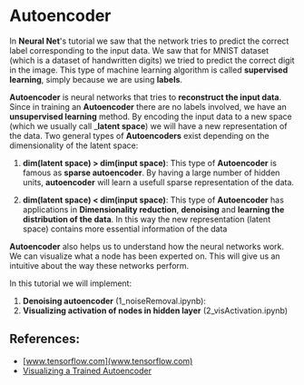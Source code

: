 # Autoencoder

In __Neural Net__'s tutorial we saw that the network tries to predict the correct label corresponding to the input data. We saw that for MNIST dataset (which is a dataset of handwritten digits) we tried to predict the correct digit in the image. This type of machine learning algorithm is called __supervised learning__, simply because we are using __labels__.

__Autoencoder__ is neural networks that tries to __reconstruct the input data__. Since in training an __Autoencoder__ there are no labels involved, we have an __unsupervised learning__ method. By encoding the input data to a new space (which we usually call ___latent space__) we will have a new representation of the data. Two general types of __Autoencoders__ exist depending on the dimensionality of the latent space:

1. __dim(latent space) > dim(input space)__: This type of __Autoencoder__ is famous as __sparse autoencoder__. By having a large number of hidden units, __autoencoder__ will learn a usefull sparse representation of the data.

2. __dim(latent space) < dim(input space)__: This type of __Autoencoder__ has applications in __Dimensionality reduction__, __denoising__ and __learning the distribution of the data__. In this way the new representation (latent space) contains more essential information of the data


 __Autoencoder__ also helps us to understand how the neural networks work. We can visualize what a node has been experted on. This will give us an intuitive about the way these networks perform.


In this tutorial we will implement:
1. __Denoising autoencoder__ (1_noiseRemoval.ipynb):
2. __Visualizing activation of nodes in hidden layer__ (2_visActivation.ipynb)

## References:
* [www.tensorflow.com](www.tensorflow.com)
* [Visualizing a Trained Autoencoder](http://ufldl.stanford.edu/wiki/index.php/Visualizing_a_Trained_Autoencoder)
